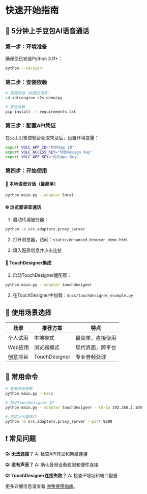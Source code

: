 # 快速开始指南

## 🚀 5分钟上手豆包AI语音通话

### 第一步：环境准备

确保您已安装Python 3.11+：
```bash
python --version
```

### 第二步：安装依赖

```bash
# 克隆项目（如果还没有）
cd volcengine-s2s-demo/py

# 安装依赖
pip install -r requirements.txt
```

### 第三步：配置API凭证

在火山引擎控制台获取凭证后，设置环境变量：
```bash
export VOLC_APP_ID="你的App ID"
export VOLC_ACCESS_KEY="你的Access Key" 
export VOLC_APP_KEY="你的App Key"
```

### 第四步：开始使用

#### 🎤 本地语音对话（最简单）
```bash
python main.py --adapter local
```

#### 🌐 浏览器语音通话

1. 启动代理服务器：
```bash
python -m src.adapters.proxy_server
```

2. 打开浏览器，访问：`static/enhanced_browser_demo.html`

3. 填入配置信息并点击连接

#### 🎨 TouchDesigner集成

1. 启动TouchDesigner适配器：
```bash
python main.py --adapter touchdesigner
```

2. 在TouchDesigner中加载：`docs/touchdesigner_example.py`

## 🎯 使用场景选择

| 场景 | 推荐方案 | 特点 |
|------|----------|------|
| 个人试用 | 本地模式 | 最简单，直接使用 |
| Web应用 | 浏览器模式 | 现代界面，跨平台 |
| 创意项目 | TouchDesigner | 专业音频处理 |

## 🔧 常用命令

```bash
# 查看所有参数
python main.py --help

# 指定TouchDesigner IP
python main.py --adapter touchdesigner --td-ip 192.168.1.100

# 自定义代理端口
python -m src.adapters.proxy_server --port 9000
```

## ❗ 常见问题

**Q: 无法连接？**
A: 检查API凭证和网络连接

**Q: 没有声音？**
A: 确认音频设备权限和硬件连接

**Q: TouchDesigner连接失败？**
A: 检查IP地址和端口配置

更多详细信息请查看 [完整使用指南](COMPREHENSIVE_GUIDE.md)。